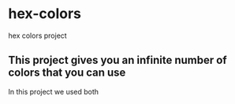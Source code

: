 # hex-colors
hex colors project
<h2>This project gives you an infinite number of colors that you can use</h2>
<p>In this project we used both</p>

